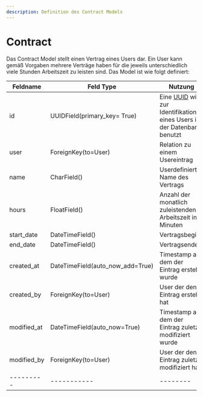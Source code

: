 ```yaml
---
description: Definition des Contract Models
---
```


# Contract

Das Contract Model stellt einen Vertrag eines Users dar. Ein User kann gemäß Vorgaben mehrere Verträge haben für die
jeweils unterschiedlich viele Stunden Arbeitszeit zu leisten sind. Das Model ist wie folgt definiert:

|Feldname | Feld Type | Nutzung|
|---------|-----------|--------|
| id      | UUIDField(primary_key= True) | Eine [UUID](https://de.wikipedia.org/wiki/Universally_Unique_Identifier) wird zur Identifikation eines Users in der Datenbank benutzt|
| user    | ForeignKey(to=User) | Relation zu einem Usereintrag |
| name    | CharField()  | Userdefinierter Name des Vertrags |
| hours   | FloatField() | Anzahl der monatlich zuleistenden Arbeitszeit in Minuten|
| start_date | DateTimeField() | Vertragsbeginn |
| end_date | DateTimeField() | Vertragsende |
| created_at | DateTimeField(auto_now_add=True) |  Timestamp an dem der Eintrag erstellt wurde  |
| created_by | ForeignKey(to=User) |  User der den Eintrag erstellt hat  |
| modified_at | DateTimeField(auto_now=True) |  Timestamp an dem der Eintrag zuletzt modifiziert wurde  |
| modified_by | ForeignKey(to=User) |  User der den Eintrag zuletzt modifiziert hat  |
|---------|-----------|--------|